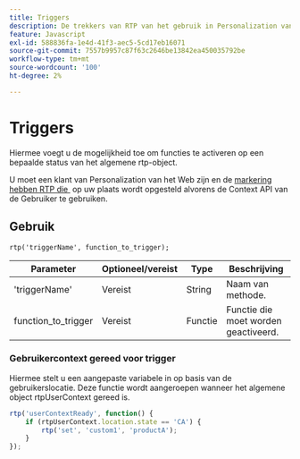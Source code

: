 ```yaml
---
title: Triggers
description: De trekkers van RTP van het gebruik in Personalization van het Web om functies op rtp staat, met inbegrip van userContextReady, met syntaxis, parameters, en een plaatsvoorbeeld in werking te stellen.
feature: Javascript
exl-id: 588836fa-1e4d-41f3-aec5-5cd17eb16071
source-git-commit: 7557b9957c87f63c2646be13842ea450035792be
workflow-type: tm+mt
source-wordcount: '100'
ht-degree: 2%

---
```


# Triggers

Hiermee voegt u de mogelijkheid toe om functies te activeren op een bepaalde status van het algemene rtp-object.

U moet een klant van Personalization van het Web zijn en de [&#x200B; markering hebben RTP die &#x200B;](https://experienceleague.adobe.com/nl/docs/marketo/using/product-docs/web-personalization/rtp-tag-implementation/deploy-the-rtp-javascript) op uw plaats wordt opgesteld alvorens de Context API van de Gebruiker te gebruiken.

## Gebruik

`rtp('triggerName', function_to_trigger);`

| Parameter | Optioneel/vereist | Type | Beschrijving |
|---------------------|-------------------|----------|----------------------|
| &#39;triggerName&#39; | Vereist | String | Naam van methode. |
| function_to_trigger | Vereist | Functie | Functie die moet worden geactiveerd. |

### Gebruikercontext gereed voor trigger

Hiermee stelt u een aangepaste variabele in op basis van de gebruikerslocatie. Deze functie wordt aangeroepen wanneer het algemene object rtpUserContext gereed is.

```javascript
rtp('userContextReady', function() {
    if (rtpUserContext.location.state == 'CA') {
        rtp('set', 'custom1', 'productA');
    }
});
```
